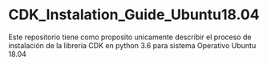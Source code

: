 # CDK_Instalation_Guide_Ubuntu18.04
Este repositorio tiene como proposito unicamente describir el proceso de instalación de la libreria CDK en python 3.6 para sistema Operativo Ubuntu 18.04
